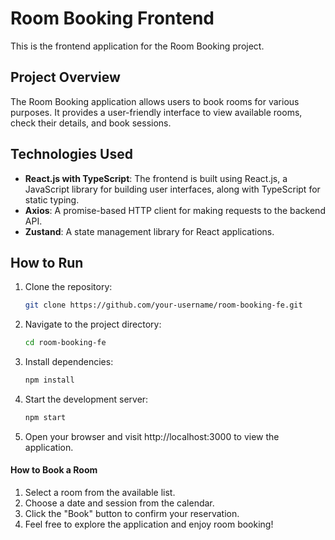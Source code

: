 # Room Booking Frontend

This is the frontend application for the Room Booking project.

## Project Overview

The Room Booking application allows users to book rooms for various purposes. It provides a user-friendly interface to view available rooms, check their details, and book sessions.

## Technologies Used

- **React.js with TypeScript**: The frontend is built using React.js, a JavaScript library for building user interfaces, along with TypeScript for static typing.
- **Axios**: A promise-based HTTP client for making requests to the backend API.
- **Zustand**: A state management library for React applications.

## How to Run

1. Clone the repository:

   ```bash
   git clone https://github.com/your-username/room-booking-fe.git
   ```

2. Navigate to the project directory:

   ```bash
   cd room-booking-fe
   ```

3. Install dependencies:

   ```bash
   npm install
   ```

4. Start the development server:

   ```bash
   npm start
   ```

5. Open your browser and visit http://localhost:3000 to view the application.

#### How to Book a Room

1. Select a room from the available list.
2. Choose a date and session from the calendar.
3. Click the "Book" button to confirm your reservation.
4. Feel free to explore the application and enjoy room booking!
